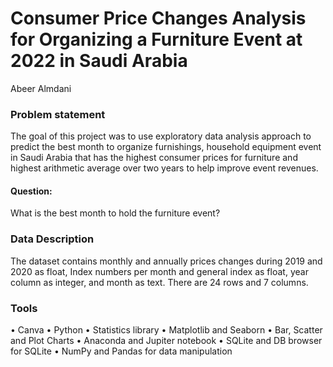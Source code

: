 # Consumer Price Changes Analysis for Organizing a Furniture Event at 2022 in Saudi Arabia
Abeer Almdani

<h3>Problem statement</h3> 
The goal of this project was to use exploratory data analysis approach to predict the best month to organize furnishings, household equipment event in Saudi Arabia that has the highest consumer prices for furniture and highest arithmetic average over two years to help improve event revenues.<h4>Question:</h4> What is the best month to hold the furniture event?

<h3>Data Description</h3>
The dataset contains monthly and annually prices changes during 2019 and 2020 as float, Index numbers per month and general index as float, year column as integer, and month as text. There are 24 rows and 7 columns.

<h3>Tools</h3>
•	Canva
•	Python
•	Statistics library
•	Matplotlib and Seaborn 
•	Bar, Scatter and Plot Charts
•	Anaconda and Jupiter notebook
•	SQLite and DB browser for SQLite
•	NumPy and Pandas for data manipulation

